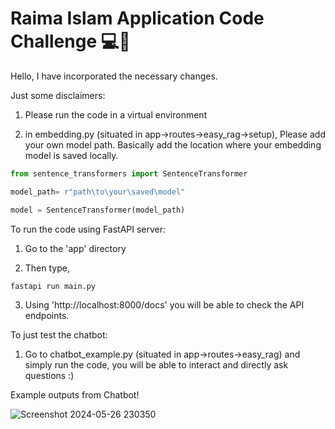 # Raima Islam Application Code Challenge 💻🚀
Hello, I have incorporated the necessary changes.

Just some disclaimers: 

1) Please run the code in a virtual environment

2) in embedding.py (situated in app->routes->easy_rag->setup), Please add your own model path. Basically
add the location where your embedding model is saved locally. 

```py 
from sentence_transformers import SentenceTransformer

model_path= r"path\to\your\saved\model"   

model = SentenceTransformer(model_path)
```
To run the code using FastAPI server:

1) Go to the 'app' directory 

2) Then type, 
```bash
fastapi run main.py
```
3) Using 'http://localhost:8000/docs' you will be able to check the API endpoints.

To just test the chatbot:

1) Go to chatbot_example.py (situated in app->routes->easy_rag) and simply run the code, you will be able to interact and directly ask questions :) 

Example outputs from Chatbot!

![Screenshot 2024-05-26 230350](https://github.com/SylloTips/raima-islam-code-exercise/assets/66533777/ba2fb29d-fc9c-49a7-987b-6cd3fb83a2cf)
